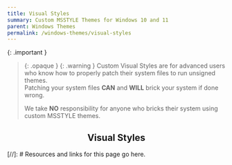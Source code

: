 ```yaml
---
title: Visual Styles
summary: Custom MSSTYLE Themes for Windows 10 and 11
parent: Windows Themes
permalink: /windows-themes/visual-styles
---
```


{: .important }
> {: .opaque }
> {: .warning }
> Custom Visual Styles are for advanced users who know how to properly patch their system files to run unsigned themes.  
> Patching your system files **CAN** and **WILL** brick your system if done wrong.
>
> We take **NO** responsibility for anyone who bricks their system using custom MSSTYLE themes.

<h2 align="center" class="text-delta">Visual Styles</h2>

<!-- ////////////////////////////////////////////////////////////////////////////////////////////////////////////////////// -->

[//]: # Resources and links for this page go here.

<!-- ////////////////////////////////////////////////////////////////////////////////////////////////////////////////////// -->
